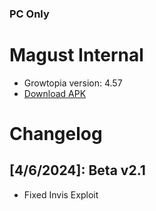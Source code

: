 ### PC Only
# Magust Internal
* Growtopia version: 4.57
* [Download APK]([https://sfl.gl/MOmN](https://mega.nz/file/mB9EnRRY#pAQ2TcE3Gc08AhUJypCT3xoY59D6Vn6ikdrClbswxZg))


# Changelog

## [4/6/2024]: Beta v2.1
* Fixed Invis Exploit


